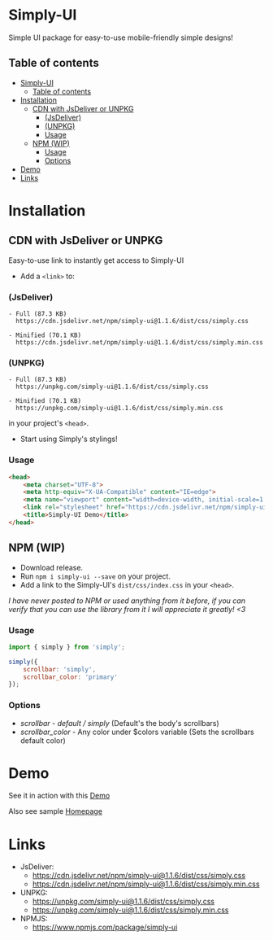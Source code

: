 # Simply-UI
Simple UI package for easy-to-use mobile-friendly simple designs!

## Table of contents

- [Simply-UI](#simply-ui)
  - [Table of contents](#table-of-contents)
- [Installation](#installation)
  - [CDN with JsDeliver or UNPKG](#cdn-with-jsdeliver-or-unpkg)
    - [(JsDeliver)](#jsdeliver)
    - [(UNPKG)](#unpkg)
    - [Usage](#usage)
  - [NPM (WIP)](#npm-wip)
    - [Usage](#usage-1)
    - [Options](#options)
- [Demo](#demo)
- [Links](#links)

# Installation

## CDN with JsDeliver or UNPKG
Easy-to-use link to instantly get access to Simply-UI 
- Add a `<link>` to:
### (JsDeliver)
``` 
- Full (87.3 KB)
  https://cdn.jsdelivr.net/npm/simply-ui@1.1.6/dist/css/simply.css

- Minified (70.1 KB)
  https://cdn.jsdelivr.net/npm/simply-ui@1.1.6/dist/css/simply.min.css
```
### (UNPKG)
``` 
- Full (87.3 KB) 
  https://unpkg.com/simply-ui@1.1.6/dist/css/simply.css

- Minified (70.1 KB) 
  https://unpkg.com/simply-ui@1.1.6/dist/css/simply.min.css
```
  in your project's `<head>`.
- Start using Simply's stylings!

### Usage
``` html
<head>
    <meta charset="UTF-8">
    <meta http-equiv="X-UA-Compatible" content="IE=edge">
    <meta name="viewport" content="width=device-width, initial-scale=1.0">
    <link rel="stylesheet" href="https://cdn.jsdelivr.net/npm/simply-ui@1.1.6/dist/css/simply.min.css">
    <title>Simply-UI Demo</title>
</head>
```

## NPM (WIP)
- Download release.
- Run `npm i simply-ui --save` on your project.
- Add a link to the Simply-UI's `dist/css/index.css` in your `<head>`.

_I have never posted to NPM or used anything from it before, if you can verify that you can use the library from it I will appreciate it greatly! <3_

### Usage
``` javascript
import { simply } from 'simply';

simply({
    scrollbar: 'simply',
    scrollbar_color: 'primary'
});
```
### Options

* *scrollbar* - _default / simply_ (Default's the body's scrollbars) 
* *scrollbar_color* - Any color under $colors variable (Sets the scrollbars default color) 

# Demo

See it in action with this [Demo](https://benjamin-keller.github.io/Simply-UI/)

Also see sample [Homepage](https://benjamin-keller.github.io/Simply-UI/samples/homepage.html)

# Links

- JsDeliver:
  - https://cdn.jsdelivr.net/npm/simply-ui@1.1.6/dist/css/simply.css
  - https://cdn.jsdelivr.net/npm/simply-ui@1.1.6/dist/css/simply.min.css
- UNPKG:
  - https://unpkg.com/simply-ui@1.1.6/dist/css/simply.css
  - https://unpkg.com/simply-ui@1.1.6/dist/css/simply.min.css
- NPMJS:
  - https://www.npmjs.com/package/simply-ui